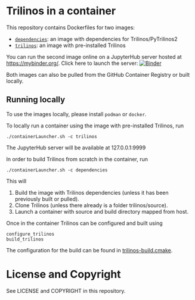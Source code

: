 # Trilinos in a container

This repository contains Dockerfiles for two images:

- [`dependencies`](https://github.com/users/trilinos/packages/container/package/dependencies): an image with dependencies for Trilinos/PyTrilinos2
- [`trilinos`](https://github.com/users/trilinos/packages/container/package/trilinos): an image with pre-installed Trilinos

You can run the second image online on a JupyterHub server hosted at https://mybinder.org/.
Click here to launch the server: [![Binder](http://mybinder.org/badge_logo.svg)](https://mybinder.org/v2/gh/trilinos/pytrilinos2_container/binder?urlpath=lab/tree/PyTrilinos2.ipynb)

Both images can also be pulled from the GitHub Container Registry or built locally.


## Running locally

To use the images locally, please install `podman` or `docker`.

To locally run a container using the image with pre-installed Trilinos, run
```
./containerLauncher.sh -c trilinos
```
The JupyterHub server will be available at 127.0.0.1:9999

In order to build Trilinos from scratch in the container, run
```
./containerLauncher.sh -c dependencies
```
This will
1) Build the image with Trilinos dependencies (unless it has been previously built or pulled).
2) Clone Trilinos (unless there already is a folder trilinos/source).
3) Launch a container with source and build directory mapped from host.

Once in the container Trilinos can be configured and built using
```
configure_trilinos
build_trilinos
```
The configuration for the build can be found in [trilinos-build.cmake](https://github.com/trilinos/pytrilinos2_container/blob/main/trilinos-build.cmake).


# License and Copyright

See LICENSE and COPYRIGHT in this repository.
